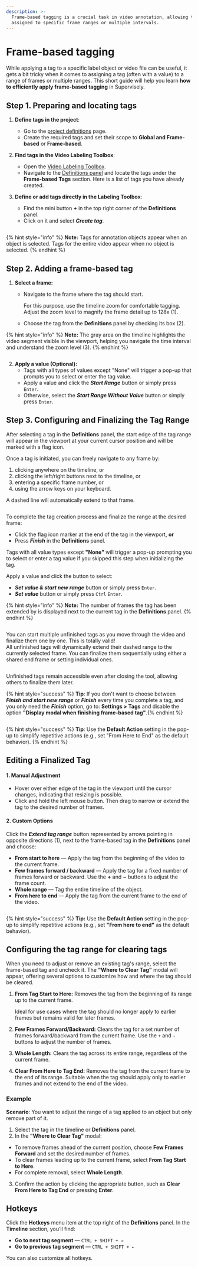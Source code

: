 ```yaml
---
description: >-
  Frame-based tagging is a crucial task in video annotation, allowing tags to be
  assigned to specific frame ranges or multiple intervals.
---
```


# Frame-based tagging

While applying a tag to a specific label object or video file can be useful, it gets a bit tricky when it comes to assigning a tag (often with a value) to a range of frames or multiple ranges. This short guide will help you learn **how to efficiently apply frame-based tagging** in Supervisely.

## Step 1. Preparing and locating tags

1. **Define tags in the project**:
   * Go to the [project definitions](https://docs.supervisely.com/data-organization/projects/definitions) page.
   * Create the required tags and set their scope to **Global and Frame-based** or **Frame-based**.
2. **Find tags in the Video Labeling Toolbox**:
   * Open the [Video Labeling Toolbox](../labeling-toolbox/videos-3.0.md).
   * Navigate to the [Definitions panel](../labeling-toolbox/videos-3.0.md#definitions-panel) and locate the tags under the **Frame-based Tags** section. Here is a list of tags you have already created.
3. **Define or add tags directly in the Labeling Toolbox**:
   * Find the mini button _**+**_ in the top right corner of the **Definitions** panel.
   * Click on it and select _**Create tag**_.

   <figure><img src="../../.gitbook/assets/frame-based-tagging/f-b-t_new_tag.png" alt=""><figcaption></figcaption></figure>

{% hint style="info" %}
**Note:** Tags for annotation objects appear when an object is selected. Tags for the entire video appear when no object is selected.
{% endhint %}

## Step 2. Adding a frame-based tag

1. **Select a frame:**
   * Navigate to the frame where the tag should start.

      For this purpose, use the timeline zoom for comfortable tagging. Adjust the zoom level to magnify the frame detail up to 128x (1).
   * Choose the tag from the **Definitions** panel by checking its box (2).

{% hint style="info" %}
**Note:** The gray area on the timeline highlights the video segment visible in the viewport, helping you navigate the time interval and understand the zoom level (3).
{% endhint %}

<figure><img src="../../.gitbook/assets/frame-based-tagging/f-b-t_zoom.png" alt=""><figcaption></figcaption></figure>

2. **Apply a value (Optional):**
   * Tags with all types of values except "None" will trigger a pop-up that prompts you to select or enter the tag value.
   * Apply a value and click the _**Start Range**_ button or simply press `Enter`.
   * Otherwise, select the _**Start Range Without Value**_ button or simply press `Enter`.

## Step 3. Configuring and Finalizing the Tag Range
After selecting a tag in the **Definitions** panel, the start edge of the tag range will appear in the viewport at your current cursor position and will be marked with a flag icon.

Once a tag is initiated, you can freely navigate to any frame by:
1. clicking anywhere on the timeline, or
2. clicking the left/right buttons next to the timeline, or
3. entering a specific frame number, or
4. using the arrow keys on your keyboard.

A dashed line will automatically extend to that frame.

<figure><img src="../../.gitbook/assets/frame-based-tagging/f-b-t_navigation.png" alt=""><figcaption></figcaption></figure>

To complete the tag creation process and finalize the range at the desired frame:

* Click the flag icon marker at the end of the tag in the viewport, **or**
* Press _**Finish**_ in the **Definitions** panel.

Tags with all value types except **"None"** will trigger a pop-up prompting you to select or enter a tag value if you skipped this step when initializing the tag.

Apply a value and click the button to select:
* _**Set value & start new range**_ button or simply press `Enter`.
* _**Set value**_ button or simply press `Ctrl` `Enter`.

{% hint style="info" %}
**Note:** The number of frames the tag has been extended by is displayed next to the current tag in the **Definitions** panel.
{% endhint %}

<figure><img src="../../.gitbook/assets/frame-based-tagging/f-b-t_frames_count.png" alt=""><figcaption></figcaption></figure>

You can start multiple unfinished tags as you move through the video and finalize them one by one. This is totally valid!  
All unfinished tags will dynamically extend their dashed range to the currently selected frame. You can finalize them sequentially using either a shared end frame or setting individual ones.

<figure><img src="../../.gitbook/assets/frame-based-tagging/f-b-t_unfinished.png" alt=""><figcaption></figcaption></figure>

Unfinished tags remain accessible even after closing the tool, allowing others to finalize them later.

{% hint style="success" %}
**Tip**: If you don't want to choose between _**Finish and start new range**_ or _**Finish**_ every time you complete a tag, and you only need the _**Finish**_ option, go to: **Settings > Tags** and disable the option **"Display modal when finishing frame-based tag"**.{% endhint %}

<figure><img src="../../.gitbook/assets/frame-based-tagging/f-b-t_settings.png" alt=""><figcaption></figcaption></figure>
 
{% hint style="success" %}
**Tip**: Use the **Default Action** setting in the pop-up to simplify repetitive actions (e.g., set "From Here to End" as the default behavior).
{% endhint %}

## Editing a Finalized Tag

#### 1. Manual Adjustment

* Hover over either edge of the tag in the viewport until the cursor changes, indicating that resizing is possible.
* Click and hold the left mouse button. Then drag to narrow or extend the tag to the desired number of frames.

#### 2. Custom Options

Click the _**Extend tag range**_ button represented by arrows pointing in opposite directions (1), next to the frame-based tag in the **Definitions** panel and choose:

* **From start to here** — Apply the tag from the beginning of the video to the current frame.  
* **Few frames forward / backward** — Apply the tag for a fixed number of frames forward or backward. Use the **+** and **−** buttons to adjust the frame count.  
* **Whole range** — Tag the entire timeline of the object.  
* **From here to end** — Apply the tag from the current frame to the end of the video.

<figure><img src="../../.gitbook/assets/frame-based-tagging/f-b-t_edit_custom_options.png" alt=""><figcaption></figcaption></figure>

{% hint style="success" %} **Tip:** Use the **Default Action** setting in the pop-up to simplify repetitive actions (e.g., set **"From here to end"** as the default behavior).

## Configuring the tag range for clearing tags

When you need to adjust or remove an existing tag's range, select the frame-based tag and uncheck it. The **"Where to Clear Tag"** modal will appear, offering several options to customize how and where the tag should be cleared.

1.  **From Tag Start to Here:** Removes the tag from the beginning of its range up to the current frame.

    Ideal for use cases where the tag should no longer apply to earlier frames but remains valid for later frames.
2. **Few Frames Forward/Backward:** Clears the tag for a set number of frames forward/backward from the current frame. Use the `+` and `-` buttons to adjust the number of frames.
3. **Whole Length:** Clears the tag across its entire range, regardless of the current frame.
4. **Clear From Here to Tag End:** Removes the tag from the current frame to the end of its range. Suitable when the tag should apply only to earlier frames and not extend to the end of the video.

### Example

**Scenario**: You want to adjust the range of a tag applied to an object but only remove part of it.

1. Select the tag in the timeline or **Definitions** panel.
2. In the **"Where to Clear Tag"** modal:

* To remove frames ahead of the current position, choose **Few Frames Forward** and set the desired number of frames.
* To clear frames leading up to the current frame, select **From Tag Start to Here**.
* For complete removal, select **Whole Length**.

3. Confirm the action by clicking the appropriate button, such as **Clear From Here to Tag End** or pressing **Enter**.

## Hotkeys

Click the **Hotkeys** menu item at the top right of the **Definitions** panel. In the **Timeline** section, you’ll find:

* **Go to next tag segment** — `CTRL + SHIFT + →`  
* **Go to previous tag segment** — `CTRL + SHIFT + ←`

You can also customize all hotkeys.

<figure><img src="../../.gitbook/assets/frame-based-tagging/f-b-t_hotkeys.png" alt=""><figcaption></figcaption></figure>